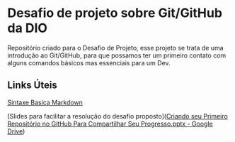 # Desafio de projeto sobre Git/GitHub da DIO
Repositório criado para o Desafio de Projeto, esse projeto se trata de uma introdução ao Git/GitHub, para que possamos ter um primeiro contato com alguns comandos básicos mas essenciais para um Dev.

## Links Úteis
[Sintaxe Basica Markdown](https://www.markdownguide.org/)

[Slides para facilitar a resolução do desafio proposto]([Criando seu Primeiro Repositório no GitHub Para Compartilhar Seu Progresso.pptx - Google Drive](https://drive.google.com/file/d/1IZu0qohv1JOmxjEra1lknDiiStU68bl4/view))

